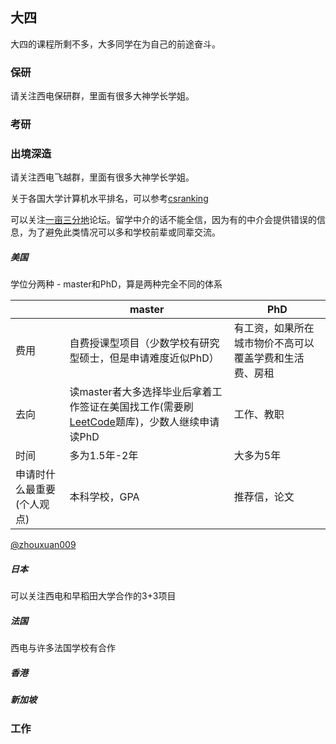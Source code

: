 ## 大四

大四的课程所剩不多，大多同学在为自己的前途奋斗。

### 保研

请关注西电保研群，里面有很多大神学长学姐。

### 考研

### 出境深造

请关注西电飞越群，里面有很多大神学长学姐。

关于各国大学计算机水平排名，可以参考[csranking](http://csrankings.org/#/index?all)

可以关注[一亩三分地](https://www.1point3acres.com/bbs/)论坛。留学中介的话不能全信，因为有的中介会提供错误的信息，为了避免此类情况可以多和学校前辈或同辈交流。

##### 美国

学位分两种 - master和PhD，算是两种完全不同的体系

|                            | master                                                       | PhD                                                    |
| -------------------------- | ------------------------------------------------------------ | ------------------------------------------------------ |
| 费用                       | 自费授课型项目（少数学校有研究型硕士，但是申请难度近似PhD）  | 有工资，如果所在城市物价不高可以覆盖学费和生活费、房租 |
| 去向                       | 读master者大多选择毕业后拿着工作签证在美国找工作(需要刷[LeetCode](https://leetcode.com/)题库)，少数人继续申请读PhD | 工作、教职                                             |
| 时间                       | 多为1.5年-2年                                                | 大多为5年                                              |
| 申请时什么最重要(个人观点) | 本科学校，GPA                                                | 推荐信，论文                                           |

[@zhouxuan009](https://github.com/zhouxuan009)

##### 日本

可以关注西电和早稻田大学合作的3+3项目

##### 法国

西电与许多法国学校有合作

##### 香港

##### 新加坡

### 工作

